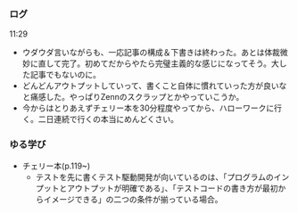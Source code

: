 ### ログ
11:29  
- ウダウダ言いながらも、一応記事の構成＆下書きは終わった。あとは体裁微妙に直して完了。初めてだからやたら完璧主義的な感じになってそう。大した記事でもないのに。
- どんどんアウトプットしていって、書くこと自体に慣れていった方が良いなと痛感した。やっぱりZennのスクラップとかやっていこうか。  
- 今からはとりあえずチェリー本を30分程度やってから、ハローワークに行く。二日連続で行くの本当にめんどくさい。

### ゆる学び
- チェリー本(p.119~)  
  - テストを先に書くテスト駆動開発が向いているのは、「プログラムのインプットとアウトプットが明確である」、「テストコードの書き方が最初からイメージできる」の二つの条件が揃っている場合。
